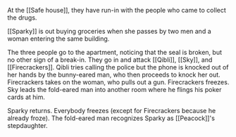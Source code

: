 At the [[Safe house]], they have run-in with the people who came to collect the drugs.

[[Sparky]] is out buying groceries when she passes by two men and a woman entering the same building.

The three people go to the apartment, noticing that the seal is broken, but no other sign of a break-in. They go in and attack [[Qibli]], [[Sky]], and [[Firecrackers]]. Qibli tries calling the police but the phone is knocked out of her hands by the bunny-eared man, who then proceeds to knock her out. Firecrackers takes on the woman, who pulls out a gun. Firecrackers freezes. Sky leads the fold-eared man into another room where he flings his poker cards at him.

Sparky returns. Everybody freezes (except for Firecrackers because he already froze). The fold-eared man recognizes Sparky as [[Peacock]]'s stepdaughter.